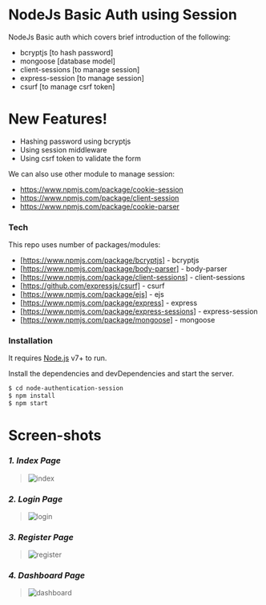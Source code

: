 # NodeJs Basic Auth using Session



NodeJs Basic auth which covers brief introduction of the following:

  - bcryptjs [to hash password]
  - mongoose [database model]
  - client-sessions [to manage session]
  - express-session [to manage session]
  - csurf [to manage csrf token]

# New Features!

  - Hashing password using bcryptjs
  - Using session middleware
  - Using csrf token to validate the form


We can also use other module to manage session:
  - https://www.npmjs.com/package/cookie-session
  - https://www.npmjs.com/package/client-session
  - https://www.npmjs.com/package/cookie-parser


### Tech

This repo uses number of packages/modules:

* [https://www.npmjs.com/package/bcryptjs] - bcryptjs
* [https://www.npmjs.com/package/body-parser] - body-parser
* [https://www.npmjs.com/package/client-sessions] - client-sessions
* [https://github.com/expressjs/csurf] - csurf
* [https://www.npmjs.com/package/ejs] - ejs
* [https://www.npmjs.com/package/express] - express
* [https://www.npmjs.com/package/express-sessions] - express-session
* [https://www.npmjs.com/package/mongoose] - mongoose


### Installation

It requires [Node.js](https://nodejs.org/) v7+ to run.

Install the dependencies and devDependencies and start the server.

```sh
$ cd node-authentication-session
$ npm install
$ npm start
```
# **Screen-shots**
 ### _1. Index Page_
> ![index](https://user-images.githubusercontent.com/4725060/28993165-87bf14c4-79cd-11e7-9189-fe83c79e9b38.png)
### _2. Login Page_
> ![login](https://user-images.githubusercontent.com/4725060/28993170-90145c7e-79cd-11e7-854a-099658d97e8b.png)
### _3. Register Page_
> ![register](https://user-images.githubusercontent.com/4725060/28993173-95b3f37e-79cd-11e7-8c05-948475a5cf15.png)
### _4. Dashboard Page_
> ![dashboard](https://user-images.githubusercontent.com/4725060/28993178-a890a456-79cd-11e7-8fc2-06978a1693b1.png)
